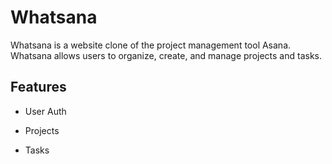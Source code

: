# Whatsana

Whatsana is a website clone of the project management tool Asana. Whatsana allows users to organize, create, and manage projects and tasks.

## Features

* User Auth

* Projects

* Tasks

